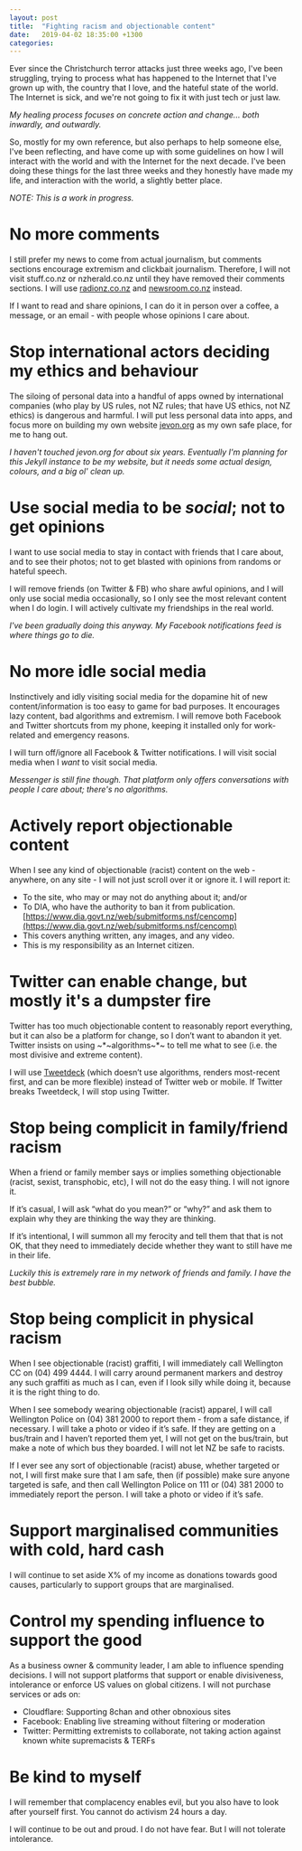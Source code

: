 ```yaml
---
layout: post
title:  "Fighting racism and objectionable content"
date:   2019-04-02 18:35:00 +1300
categories: 
---
```


Ever since the Christchurch terror attacks just three weeks ago, I've been struggling, trying to process what has happened 
to the Internet that I've grown up with, the country that I love, and the hateful state of the world. The Internet is sick,
and we're not going to fix it with just tech or just law.

_My healing process focuses on concrete action and change... both inwardly, and outwardly._

So, mostly for my own reference, but also perhaps to help someone else, I've been reflecting, and have come up with some
guidelines on how I will interact with the world and with the Internet for the next decade. I've been doing these things
for the last three weeks and they honestly have made my life, and interaction with the world, a slightly better place.

_*NOTE*: This is a work in progress._

# No more comments

I still prefer my news to come from actual journalism, but comments sections encourage extremism and 
clickbait journalism. Therefore, I will not visit stuff.co.nz or nzherald.co.nz 
until they have removed their comments sections. I will use [radionz.co.nz](https://radionz.co.nz) and 
[newsroom.co.nz](https://newsroom.co.nz) instead.

If I want to read and share opinions, I can do it in person over a coffee, a message, or an email - with people whose
opinions I care about.

# Stop international actors deciding my ethics and behaviour

The siloing of personal data into a handful of apps owned by international companies (who play by US rules, not NZ rules; 
that have US ethics, not NZ ethics) is dangerous and harmful. I will put less personal data into apps, and focus more on 
building my own website [jevon.org](https://jevon.org) as my own safe place, for me to hang out.

_I haven't touched jevon.org for about six years. Eventually I'm planning for this Jekyll instance
to be my website, but it needs some actual design, colours, and a big ol' clean up._

# Use social media to be _social_; not to get opinions

I want to use social media to stay in contact with friends that I care about, and to see their photos; not to get blasted 
with opinions from randoms or hateful speech. 

I will remove friends (on Twitter & FB) who share awful opinions, and I will only use social media occasionally, so I only 
see the most relevant content when I do login. I will actively cultivate my friendships in the real world.

_I've been gradually doing this anyway. My Facebook notifications feed is where things go to die._

# No more idle social media

Instinctively and idly visiting social media for the dopamine hit of new content/information is too easy to game for bad purposes.
It encourages lazy content, bad algorithms and extremism. 
I will remove both Facebook and Twitter shortcuts from my phone, keeping it installed only for work-related and emergency reasons.

I will turn off/ignore all Facebook & Twitter notifications. I will visit social media when I _want_ to visit social media.

_Messenger is still fine though. That platform only offers conversations with people I care about; there's no algorithms._

# Actively report objectionable content

When I see any kind of objectionable (racist) content on the web - anywhere, on any site - I will not just scroll over it or ignore it. 
I will report it:

- To the site, who may or may not do anything about it; and/or
- To DIA, who have the authority to ban it from publication. [https://www.dia.govt.nz/web/submitforms.nsf/cencomp](https://www.dia.govt.nz/web/submitforms.nsf/cencomp)
- This covers anything written, any images, and any video.
- This is my responsibility as an Internet citizen.

# Twitter can enable change, but mostly it's a dumpster fire

Twitter has too much objectionable content to reasonably report everything, but it can also be a platform for change, so I don’t want 
to abandon it yet. Twitter insists on using \~\*\~algorithms\~\*\~ to tell me what to see (i.e. the most divisive and extreme content). 

I will use [Tweetdeck](https://tweetdeck.twitter.com) (which doesn’t use algorithms, renders most-recent first, and can be more flexible) 
instead of Twitter web or mobile. If Twitter breaks Tweetdeck, I will stop using Twitter.

# Stop being complicit in family/friend racism

When a friend or family member says or implies something objectionable (racist, sexist, transphobic, etc), I will not do the easy thing. 
I will not ignore it. 

If it’s casual, I will ask “what do you mean?” or “why?” and ask them to explain why they are thinking the way they
are thinking. 

If it’s intentional, I will summon all my ferocity and tell them that that is not OK, that they need to immediately decide whether 
they want to still have me in their life.

_Luckily this is extremely rare in my network of friends and family. I have the *best* bubble._

# Stop being complicit in physical racism

When I see objectionable (racist) graffiti, I will immediately call Wellington CC on (04) 499 4444. I will carry around
permanent markers and destroy any such graffiti as much as I can, even if I look silly while doing it, because it is the right 
thing to do.

When I see somebody wearing objectionable (racist) apparel, I will call Wellington Police on (04) 381 2000 to report them - from 
a safe distance, if necessary. I will take a photo or video if it’s safe. If they are getting on a bus/train and I haven’t reported
them yet, I will not get on the bus/train, but make a note of which bus they boarded. I will not let NZ be safe to racists.

If I ever see any sort of objectionable (racist) abuse, whether targeted or not, I will first make sure that I am safe, then 
(if possible) make sure anyone targeted is safe, and then call Wellington Police on 111 or (04) 381 2000 to immediately report 
the person. I will take a photo or video if it’s safe.

# Support marginalised communities with cold, hard cash

I will continue to set aside X% of my income as donations towards good causes, particularly to support groups that are marginalised.

# Control my spending influence to support the good

As a business owner & community leader, I am able to influence spending decisions. I will  not support platforms that support or 
enable divisiveness, intolerance or enforce US values on global citizens. I will not purchase services or ads on:

- Cloudflare: Supporting 8chan and other obnoxious sites
- Facebook: Enabling live streaming without filtering or moderation
- Twitter: Permitting extremists to collaborate, not taking action against known white supremacists & TERFs

# Be kind to myself

I will remember that complacency enables evil, but you also have to look after yourself first. You cannot do activism 24 hours a day.

I will continue to be out and proud. I do not have fear. But I will not tolerate intolerance.
